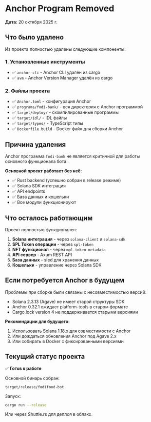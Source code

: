 # Anchor Program Removed

**Дата:** 20 октября 2025 г.

## Что было удалено

Из проекта полностью удалены следующие компоненты:

### 1. Установленные инструменты
- ✅ `anchor-cli` - Anchor CLI удалён из cargo
- ✅ `avm` - Anchor Version Manager удалён из cargo

### 2. Файлы проекта
- ✅ `Anchor.toml` - конфигурация Anchor
- ✅ `programs/fodi-bank/` - вся директория с Anchor программой
- ✅ `target/deploy/` - скомпилированные программы
- ✅ `target/idl/` - IDL файлы
- ✅ `target/types/` - TypeScript типы
- ✅ `Dockerfile.build` - Docker файл для сборки Anchor

## Причина удаления

Anchor программа `fodi-bank` не является критичной для работы основного функционала бота. 

**Основной проект работает без неё:**
- ✅ Rust backend (успешно собран в release режиме)
- ✅ Solana SDK интеграция
- ✅ API endpoints
- ✅ База данных и кошельки
- ✅ Все модули функционируют

## Что осталось работающим

Проект полностью функционален:

1. **Solana интеграция** - через `solana-client` и `solana-sdk`
2. **SPL Token операции** - через `spl-token`
3. **NFT функционал** - через `mpl-token-metadata`
4. **API сервер** - Axum REST API
5. **База данных** - sled для хранения данных
6. **Кошельки** - управление через Solana SDK

## Если потребуется Anchor в будущем

Проблемы при сборке были связаны с несовместимостью версий:
- Solana 2.3.13 (Agave) не имеет старой структуры SDK
- Anchor 0.32.1 ожидает platform-tools в старом формате
- Cargo.lock version 4 не поддерживается старыми версиями

**Рекомендации для будущего:**
1. Использовать Solana 1.18.x для совместимости с Anchor
2. Или дождаться обновления Anchor под Agave 2.x
3. Или собирать в Docker с фиксированными версиями

## Текущий статус проекта

✅ **Готов к работе**

Основной бинарь собран:
```
target/release/fodifood-bot
```

Запуск:
```bash
cargo run --release
```

Или через Shuttle.rs для деплоя в облако.
